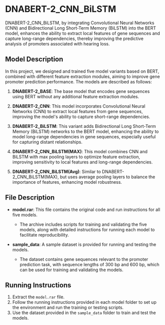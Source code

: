 # DNABERT-2_CNN_BiLSTM

DNABERT-2_CNN_BiLSTM, by integrating Convolutional Neural Networks (CNN) and Bidirectional Long Short-Term Memory (BiLSTM) into the BERT model, enhances the ability to extract local features of gene sequences and capture long-range dependencies, thereby improving the predictive analysis of promoters associated with hearing loss.

## Model Description
In this project, we designed and trained five model variants based on BERT, combined with different feature extraction modules, aiming to improve gene promoter prediction performance. The models are described as follows:

1. **DNABERT-2_BASE**: The base model that encodes gene sequences using BERT without any additional feature extraction modules.
   
2. **DNABERT-2_CNN**: This model incorporates Convolutional Neural Networks (CNN) to extract local features from gene sequences, improving the model's ability to capture short-range dependencies.

3. **DNABERT-2_BiLSTM**: This variant adds Bidirectional Long Short-Term Memory (BiLSTM) networks to the BERT model, enhancing the ability to model long-range dependencies in gene sequences, especially useful for capturing distant relationships.

4. **DNABERT-2_CNN_BiLSTM(MAX)**: This model combines CNN and BiLSTM with max pooling layers to optimize feature extraction, improving sensitivity to local features and long-range dependencies.

5. **DNABERT-2_CNN_BiLSTM(Avg)**: Similar to DNABERT-2_CNN_BiLSTM(MAX), but uses average pooling layers to balance the importance of features, enhancing model robustness.

## File Description

- **model.rar**: This file contains the original code and run instructions for all five models.
  - The archive includes scripts for training and validating the five models, along with detailed instructions for running each model to facilitate reproducibility.

- **sample_data**: A sample dataset is provided for running and testing the models.
  - The dataset contains gene sequences relevant to the promoter prediction task, with sequence lengths of 300 bp and 600 bp, which can be used for training and validating the models.

## Running Instructions
1. Extract the `model.rar` file.
2. Follow the running instructions provided in each model folder to set up the environment and run the training or testing scripts.
3. Use the dataset provided in the `sample_data` folder to train and test the models.
